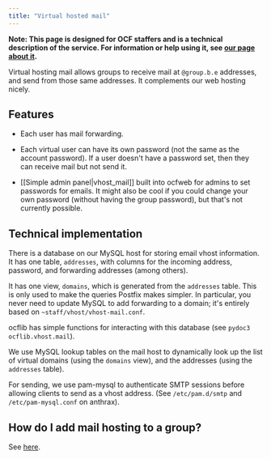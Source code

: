 ```yaml
---
title: "Virtual hosted mail"
---
```


**Note: This page is designed for OCF staffers and is a technical description
of the service. For information or help using it, see [our page about it](/docs/services/vhost/mail).**

Virtual hosting mail allows groups to receive mail at `@group.b.e` addresses,
and send from those same addresses. It complements our web hosting nicely.

## Features

- Each user has mail forwarding.

- Each virtual user can have its own password (not the same as the account
  password). If a user doesn't have a password set, then they can receive mail
  but not send it.

- [[Simple admin panel|vhost_mail]] built into ocfweb for admins to set
  passwords for emails. It might also be cool if you could change your own
  password (without having the group password), but that's not currently
  possible.

## Technical implementation

There is a database on our MySQL host for storing email vhost information. It
has one table, `addresses`, with columns for the incoming address, password,
and forwarding addresses (among others).

It has one view, `domains`, which is generated from the `addresses` table. This
is only used to make the queries Postfix makes simpler. In particular, you
never need to update MySQL to add forwarding to a domain; it's entirely based
on `~staff/vhost/vhost-mail.conf`.

ocflib has simple functions for interacting with this database (see `pydoc3 ocflib.vhost.mail`).

We use MySQL lookup tables on the mail host to dynamically look up the list of
virtual domains (using the `domains` view), and the addresses (using the
`addresses` table).

For sending, we use pam-mysql to authenticate SMTP sessions before allowing
clients to send as a vhost address. (See `/etc/pam.d/smtp` and
`/etc/pam-mysql.conf` on anthrax).

## How do I add mail hosting to a group?

See [here](/docs/staff/procedures/vhost#mail).
